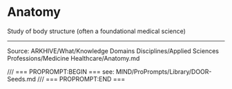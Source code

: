 # Anatomy

Study of body structure (often a foundational medical science)

---
Source: ARKHIVE/What/Knowledge Domains Disciplines/Applied Sciences Professions/Medicine Healthcare/Anatomy.md

/// === PROPROMPT:BEGIN ===
see: MIND/ProPrompts/Library/DOOR-Seeds.md
/// === PROPROMPT:END ===
